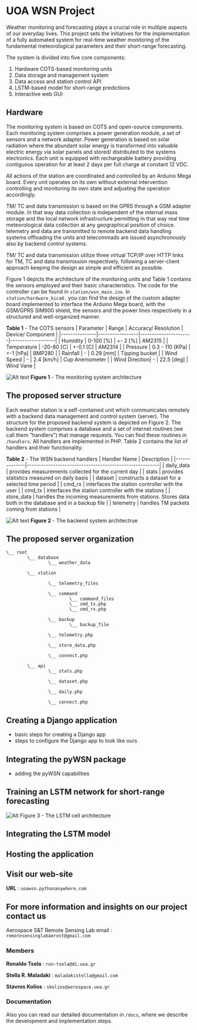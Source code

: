 # UOA WSN Project <add the title of the paper here>

Weather monitoring and forecasting plays a crucial role in multiple aspects of our everyday lives. This project sets the initiatives for the implementation of a fully automated system for real-time weather monitoring of the fundamental meteorological parameters and their short-range forecasting. 

The system is divided into five core components:
1. Hardware COTS-based monitoring units
2. Data storage and management system
3. Data access and station control API
4. LSTM-based model for short-range predictions
5. Interactive web GUI

## Hardware 

The monitoring system is based on COTS and open-source components. Each monitoring system comprises a power generation module, a set of sensors and a network adapter.
Power generation is based on solar radiation where the abundant solar energy is transformed into valuable electric energy via solar panels and stored/ distributed to the systems electronics. Each unit is equipped with rechargeable battery providing contiguous operation for at least 2 days per full charge at constant 12 VDC.

All actions of the station are coordinated and controlled by an Arduino Mega board. Every unit operates on its own without external intervention controlling and monitoring its own state and adjusting the operation accordingly. 

TM/ TC and data transmission is based on the GPRS through a GSM adapter module. In that way data collection is independent of the internal mass storage and the local network infrastructure permitting in that way real time meteorological data collection at any geographical position of choice. telemetry and data are transmitted to remote backend data handling systems offloading the units and telecommads are issued asynchronously also by backend control systems. 

TM/ TC and data transmission utilize three virtual TCP/IP over HTTP links for TM, TC and data transmission respectively, following a server-client approach keeping the design as simple and efficient as possible. 

Figure 1 depicts the architecture of the monitoring units and Table 1 contains the sensors employed and their basic characteristics. The code for the controller can be found in `station/wsn_main.ino`. In `station/hardware_kicad.` you can find the design of the custom adapter board implemented to interface the Arduino Mega board, with the GSM/GPRS SIM900 shield, the sensors and the power lines respectively in a structured and well-organized manner. 

**Table 1** - The COTS sensors
| Parameter     | Range           | Accuracy/ Resolution | Device/ Component |
|---------------|-----------------|----------------------|-------------------|
| Humidity      |   0-100 [%]     |      +- 2  [%]       |     AM2315        |
| Temperature   |  -20-80 [C]     |      +-0.1 [C]       |     AM2314        |
| Pressure      | 0.3 - 110 [KPa] |      +-1  [hPa]      |     BMP280        |
| Rainfall      |      -          |      0.29 [mm]       |   Tipping bucket  |
| Wind Speed    |      -          |      2.4  [km/h]     |   Cup Anemometer  |
| Wind Direction|      -          |      22.5 [deg]      |    Wind Vane      |

![Alt text](./img/figure_1.png)
**Figure 1** - The monitoring system architecture

## The proposed server structure

Each weather station is a self-contained unit which communicates remotely with a backend data management and control system (server). The structure for the proposed backend system is depicted on Figure 2. The backend system comprises a database and a set of internet routines (we call them "handlers") that manage requests. You can find these routines in `/handlers`. All handlers are implemented in PHP. Table 2 contains the list of handlers and their functionality. 

**Table 2** - The WSN backend handlers 
| Handler Name |        Description                                     |
|--------------|--------------------------------------------------------|
| daily_data   |  provides measurements collected for the current day   |
|   stats      |  provides statistics measured on daily basis           |
|  dataset     |  constructs a dataset for a selected time period       |
|  cmd_rx      |  interfaces the station controller with the user       |
|  cmd_tx      |  interfaces the station controller with the stations   |
| store_data   |  handles the incoming measurements from stations. Stores data both in the database and in a backup file       |
| telemetry    |  handles TM packets coming from stations               |

![Alt text](./img/figure_2.png)
**Figure 2** - The backend system architectrue

## The proposed server organization
``` 
\__ root
        \__ database
                \__ weather_data

        \__ station
        
                \__ telemetry_files
                
                \__ command
                        \__ command_files
                        \__ cmd_tx.php
                        \__ cmd_rx.php
                        
                \__ backup
                        \__ backup_file
                        
                \__ telemetry.php
                
                \__ store_data.php
                
                \__ connect.php
                
        \__ api
                \__ stats.php
                
                \__ dataset.php
                
                \__ daily.php
                
                \__ connect.php
```
 
## Creating a Django application
- basic steps for creating a Django app
- steps to configure the Django app to look like ours

## Integrating the pyWSN package
- adding the pyWSN capabilities

## Training an LSTM network for short-range forecasting

![Alt Figure 3 - The LSTM cell architecture](./img/figure_3.png)

## Integrating the LSTM model 

## Hosting the application

## Visit our web-site

**URL** : `uoawsn.pythonanywhere.com`

## For more information and insights on our project contact us

Aerospace S&T Remote Sensing Lab email : `remotesensinglabaerost@gmail.com` 

### Members

**Ronaldo Tsela**      : `ron-tsela@di.uoa.gr` 

**Stella R. Maladaki** : `maladakistella@gmail.com` 

**Stavros Kolios**     : `skolios@aerospace.uoa.gr`

### Documentation

Also you can read our detailed documentation in `/docs`, where we describe the development and implementation steps.
